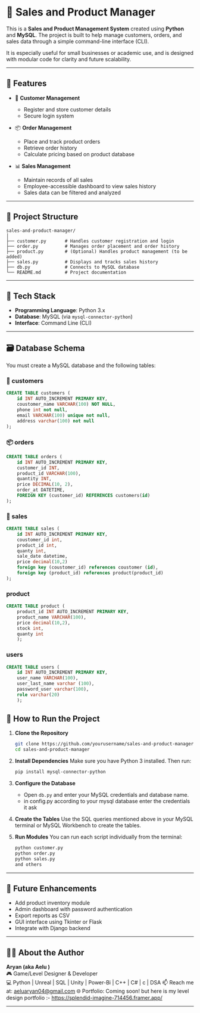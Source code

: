 # 🛒 Sales and Product Manager

This is a **Sales and Product Management System** created using **Python** and **MySQL**. The project is built to help manage customers, orders, and sales data through a simple command-line interface (CLI).

It is especially useful for small businesses or academic use, and is designed with modular code for clarity and future scalability.

---

## 🔧 Features

- 👤 **Customer Management**  
  - Register and store customer details  
  - Secure login system  

- 📦 **Order Management**  
  - Place and track product orders  
  - Retrieve order history  
  - Calculate pricing based on product database  

- 📊 **Sales Management**  
  - Maintain records of all sales  
  - Employee-accessible dashboard to view sales history  
  - Sales data can be filtered and analyzed

---

## 📁 Project Structure

```
sales-and-product-manager/
│
├── customer.py       # Handles customer registration and login
├── order.py          # Manages order placement and order history
├── product.py        # (Optional) Handles product management (to be added)
├── sales.py          # Displays and tracks sales history
├── db.py             # Connects to MySQL database
└── README.md         # Project documentation
```

---

## 🧰 Tech Stack

- **Programming Language**: Python 3.x  
- **Database**: MySQL (via `mysql-connector-python`)  
- **Interface**: Command Line (CLI)

---

## 🗃️ Database Schema

You must create a MySQL database and the following tables:

### 🧑 customers
```sql
CREATE TABLE customers (
    id INT AUTO_INCREMENT PRIMARY KEY,
    coustomer_name VARCHAR(100) NOT NULL,
    phone int not null,
    email VARCHAR(100) unique not null,
    address varchar(100) not null
);
```

### 📦 orders
```sql
CREATE TABLE orders (
    id INT AUTO_INCREMENT PRIMARY KEY,
    customer_id INT,
    product_id VARCHAR(100),
    quantity INT,
    price DECIMAL(10, 2),
    order_at DATETIME,
    FOREIGN KEY (customer_id) REFERENCES customers(id)
);
```

### 🧾 sales
```sql
CREATE TABLE sales (
    id INT AUTO_INCREMENT PRIMARY KEY,
    coustomer_id int,
    product_id int,
    quanty int,
    sale_date datetime,
    price decimal(10,2)
    foreign key (coustomer_id) references coustomer (id),
    foreign key (product_id) references product(product_id) 
);
```
### product 
```sql
CREATE TABLE product (
    product_id INT AUTO_INCREMENT PRIMARY KEY,
    product_name VARCHAR(100),
    price decimal(10,2),
    stock int,
    quanty int
    );
```
### users
```sql
CREATE TABLE users (
    id INT AUTO_INCREMENT PRIMARY KEY,
    user_name VARCHAR(100),
    user_last_name varchar (100),
    password_user varchar(100),
    role varchar(20)
    );
```
## 🚀 How to Run the Project

1. **Clone the Repository**
   ```bash
   git clone https://github.com/yourusername/sales-and-product-manager.git
   cd sales-and-product-manager
   ```

2. **Install Dependencies**
   Make sure you have Python 3 installed. Then run:
   ```bash
   pip install mysql-connector-python
   ```

3. **Configure the Database**
   - Open `db.py` and enter your MySQL credentials and database name.
   - in config.py according to your mysql database enter the credentials it ask 

4. **Create the Tables**
   Use the SQL queries mentioned above in your MySQL terminal or MySQL Workbench to create the tables.

5. **Run Modules**
   You can run each script individually from the terminal:
   ```bash
   python customer.py
   python order.py
   python sales.py
   and others 
   ```

---

## 🎯 Future Enhancements

- Add product inventory module
- Admin dashboard with password authentication
- Export reports as CSV
- GUI interface using Tkinter or Flask
- Integrate with Django backend

---

## 🙋‍♂️ About the Author

**Aryan (aka Aelu )**  
🎮 Game/Level Designer & Developer  
💻 Python | Unreal | SQL | Unity | Power-Bi | C++ | C# | c | DSA
📫 Reach me at: aeluaryan04@gmail.com 
🌐 Portfolio: Coming soon! but here is my level design portfolio :- https://splendid-imagine-714456.framer.app/


---

